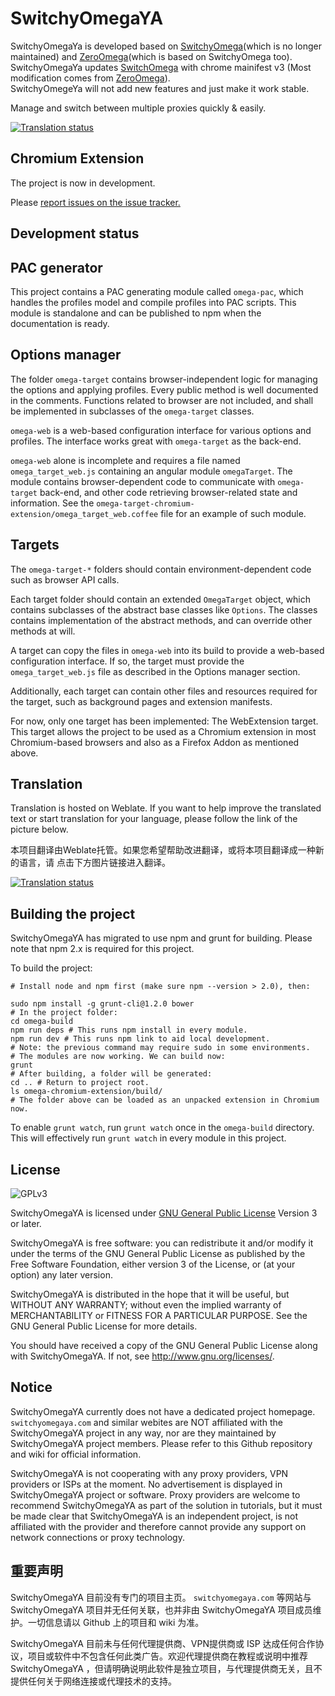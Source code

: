 SwitchyOmegaYA
============

SwitchyOmegaYa is developed based on [SwitchyOmega](https://github.com/FelisCatus/SwitchyOmega)(which is no longer maintained) and [ZeroOmega](https://github.com/zero-peak/ZeroOmega)(which is based on SwitchyOmega too).  
SwitchyOmegaYa updates [SwitchOmega](https://github.com/FelisCatus/SwitchyOmega) with chrome mainifest v3 (Most modification comes from [ZeroOmega](https://github.com/zero-peak/ZeroOmega)).  
SwitchyOmegeYa will not add new features and just make it work stable.

Manage and switch between multiple proxies quickly & easily.

[![Translation status](https://hosted.weblate.org/widgets/switchyomega/-/svg-badge.svg)](https://hosted.weblate.org/engage/switchyomega/?utm_source=widget)

Chromium Extension
------------------
The project is now in development.

Please [report issues on the issue tracker.](https://github.com/swordow/SwitchyOmegaYA/issues)

Development status
------------------

## PAC generator
This project contains a PAC generating module called `omega-pac`, which handles
the profiles model and compile profiles into PAC scripts. This module is standalone
and can be published to npm when the documentation is ready.

## Options manager
The folder `omega-target` contains browser-independent logic for managing the
options and applying profiles. Every public method is well documented in the comments.
Functions related to browser are not included, and shall be implemented in subclasses
of the `omega-target` classes.

`omega-web` is a web-based configuration interface for various options and profiles.
The interface works great with `omega-target` as the back-end.

`omega-web` alone is incomplete and requires a file named `omega_target_web.js`
containing an angular module `omegaTarget`. The module contains browser-dependent
code to communicate with `omega-target` back-end, and other code retrieving
browser-related state and information.
See the `omega-target-chromium-extension/omega_target_web.coffee` file for an
example of such module.

## Targets
The `omega-target-*` folders should contain environment-dependent code such as
browser API calls.

Each target folder should contain an extended `OmegaTarget` object, which
contains subclasses of the abstract base classes like `Options`. The classes
contains implementation of the abstract methods, and can override other methods
at will.

A target can copy the files in `omega-web` into its build to provide a web-based
configuration interface. If so, the target must provide the `omega_target_web.js`
file as described in the Options manager section.

Additionally, each target can contain other files and resources required for the
target, such as background pages and extension manifests.

For now, only one target has been implemented: The WebExtension target.
This target allows the project to be used as a Chromium extension in most
Chromium-based browsers and also as a Firefox Addon as mentioned above.

## Translation

Translation is hosted on Weblate. If you want to help improve the translated
text or start translation for your language, please follow the link of the picture
below.

本项目翻译由Weblate托管。如果您希望帮助改进翻译，或将本项目翻译成一种新的语言，请
点击下方图片链接进入翻译。

[![Translation status](https://hosted.weblate.org/widgets/switchyomega/-/287x66-white.png)](https://hosted.weblate.org/engage/switchyomega/?utm_source=widget)

## Building the project

SwitchyOmegaYA has migrated to use npm and grunt for building. Please note that
npm 2.x is required for this project.

To build the project:

    # Install node and npm first (make sure npm --version > 2.0), then:
    
    sudo npm install -g grunt-cli@1.2.0 bower
    # In the project folder:
    cd omega-build
    npm run deps # This runs npm install in every module.
    npm run dev # This runs npm link to aid local development.
    # Note: the previous command may require sudo in some environments.
    # The modules are now working. We can build now:
    grunt
    # After building, a folder will be generated:
    cd .. # Return to project root.
    ls omega-chromium-extension/build/
    # The folder above can be loaded as an unpacked extension in Chromium now.

To enable `grunt watch`, run `grunt watch` once in the `omega-build` directory.
This will effectively run `grunt watch` in every module in this project.

License
-------
![GPLv3](https://www.gnu.org/graphics/gplv3-127x51.png)

SwitchyOmegaYA is licensed under [GNU General Public License](https://www.gnu.org/licenses/gpl.html) Version 3 or later.

SwitchyOmegaYA is free software: you can redistribute it and/or modify
it under the terms of the GNU General Public License as published by
the Free Software Foundation, either version 3 of the License, or
(at your option) any later version.

SwitchyOmegaYA is distributed in the hope that it will be useful,
but WITHOUT ANY WARRANTY; without even the implied warranty of
MERCHANTABILITY or FITNESS FOR A PARTICULAR PURPOSE.  See the
GNU General Public License for more details.

You should have received a copy of the GNU General Public License
along with SwitchyOmegaYA.  If not, see <http://www.gnu.org/licenses/>.

Notice
------

SwitchyOmegaYA currently does not have a dedicated project homepage. `switchyomegaya.com` and similar webites are NOT affiliated with the SwitchyOmegaYA project in any way, nor are they maintained by SwitchyOmegaYA project members. Please refer to this Github repository and wiki for official information.

SwitchyOmegaYA is not cooperating with any proxy providers, VPN providers or ISPs at the moment. No advertisement is displayed in SwitchyOmegaYA project or software. Proxy providers are welcome to recommend SwitchyOmegaYA as part of the solution in tutorials, but it must be made clear that SwitchyOmegaYA is an independent project, is not affiliated with the provider and therefore cannot provide any support on network connections or proxy technology.

重要声明
--------

SwitchyOmegaYA 目前没有专门的项目主页。 `switchyomegaya.com` 等网站与 SwitchyOmegaYA 项目并无任何关联，也并非由 SwitchyOmegaYA 项目成员维护。一切信息请以 Github 上的项目和 wiki 为准。

SwitchyOmegaYA 目前未与任何代理提供商、VPN提供商或 ISP 达成任何合作协议，项目或软件中不包含任何此类广告。欢迎代理提供商在教程或说明中推荐 SwitchyOmegaYA ，但请明确说明此软件是独立项目，与代理提供商无关，且不提供任何关于网络连接或代理技术的支持。
